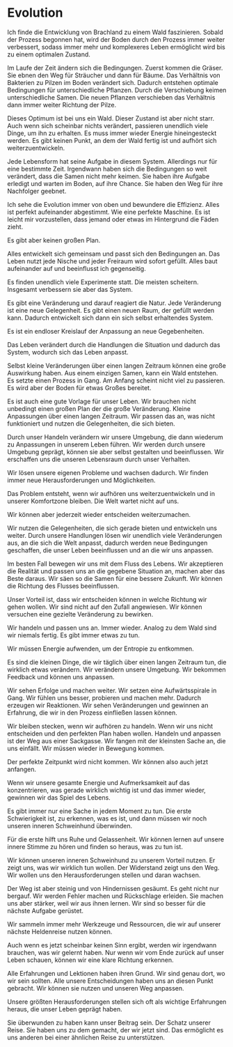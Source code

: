 # Evolution

Ich finde die Entwicklung von Brachland zu einem Wald faszinieren. Sobald der Prozess begonnen hat, wird der Boden durch den Prozess immer weiter verbessert, sodass immer mehr und komplexeres Leben ermöglicht wird bis zu einem optimalen Zustand.

Im Laufe der Zeit ändern sich die Bedingungen. Zuerst kommen die Gräser. Sie ebnen den Weg für Sträucher und dann für Bäume. Das Verhältnis von Bakterien zu Pilzen im Boden verändert sich. Dadurch entstehen optimale Bedingungen für unterschiedliche Pflanzen. Durch die Verschiebung keimen unterschiedliche Samen. Die neuen Pflanzen verschieben das Verhältnis dann immer weiter Richtung der Pilze.

Dieses Optimum ist bei uns ein Wald. Dieser Zustand ist aber nicht starr. Auch wenn sich scheinbar nichts verändert, passieren unendlich viele Dinge, um ihn zu erhalten. Es muss immer wieder Energie hineingesteckt werden. Es gibt keinen Punkt, an dem der Wald fertig ist und aufhört sich weiterzuentwickeln.

Jede Lebensform hat seine Aufgabe in diesem System. Allerdings nur für eine bestimmte Zeit. Irgendwann haben sich die Bedingungen so weit verändert, dass die Samen nicht mehr keimen. Sie haben ihre Aufgabe erledigt und warten im Boden, auf ihre Chance. Sie haben den Weg für ihre Nachfolger geebnet. 

Ich sehe die Evolution immer von oben und bewundere die Effizienz. Alles ist perfekt aufeinander abgestimmt. Wie eine perfekte Maschine. Es ist leicht mir vorzustellen, dass jemand oder etwas im Hintergrund die Fäden zieht.

Es gibt aber keinen großen Plan. 

Alles entwickelt sich gemeinsam und passt sich den Bedingungen an. Das Leben nutzt jede Nische und jeder Freiraum wird sofort gefüllt. Alles baut aufeinander auf und beeinflusst ich gegenseitig.

Es finden unendlich viele Experimente statt. Die meisten scheitern. Insgesamt verbessern sie aber das System.

Es gibt eine Veränderung und darauf reagiert die Natur. Jede Veränderung ist eine neue Gelegenheit. Es gibt einen neuen Raum, der gefüllt werden kann. Dadurch entwickelt sich dann ein sich selbst erhaltendes System.

Es ist ein endloser Kreislauf der Anpassung an neue Gegebenheiten.

Das Leben verändert durch die Handlungen die Situation und dadurch das System, wodurch sich das Leben anpasst.

Selbst kleine Veränderungen über einen langen Zeitraum können eine große Auswirkung haben. Aus einem einzigen Samen, kann ein Wald entstehen. Es setzte einen Prozess in Gang. Am Anfang scheint nicht viel zu passieren. Es wird aber der Boden für etwas Großes bereitet.

Es ist auch eine gute Vorlage für unser Leben. Wir brauchen nicht unbedingt einen großen Plan der die große Veränderung. Kleine Anpassungen über einen langen Zeitraum. Wir passen das an, was nicht funktioniert und nutzen die Gelegenheiten, die sich bieten.

Durch unser Handeln verändern wir unsere Umgebung, die dann wiederum zu Anpassungen in unserem Leben führen. Wir werden durch unsere Umgebung geprägt, können sie aber selbst gestalten und beeinflussen. Wir erschaffen uns die unseren Lebensraum durch unser Verhalten.

Wir lösen unsere eigenen Probleme und wachsen dadurch. Wir finden immer neue Herausforderungen und Möglichkeiten.

Das Problem entsteht, wenn wir aufhören uns weiterzuentwickeln und in unserer Komfortzone bleiben. Die Welt wartet nicht auf uns. 

Wir können aber jederzeit wieder entscheiden weiterzumachen.

Wir nutzen die Gelegenheiten, die sich gerade bieten und entwickeln uns weiter. Durch unsere Handlungen lösen wir unendlich viele Veränderungen aus, an die sich die Welt anpasst, dadurch werden neue Bedingungen geschaffen, die unser Leben beeinflussen und an die wir uns anpassen.

Im besten Fall bewegen wir uns mit dem Fluss des Lebens. Wir akzeptieren die Realität und passen uns an die gegebene Situation an, machen aber das Beste daraus. Wir säen so die Samen für eine bessere Zukunft. Wir können die Richtung des Flusses beeinflussen.

Unser Vorteil ist, dass wir entscheiden können in welche Richtung wir gehen wollen. Wir sind nicht auf den Zufall angewiesen. Wir können versuchen eine gezielte Veränderung zu bewirken.

Wir handeln und passen uns an. Immer wieder. Analog zu dem Wald sind wir niemals fertig. Es gibt immer etwas zu tun.

Wir müssen Energie aufwenden, um der Entropie zu entkommen. 

Es sind die kleinen Dinge, die wir täglich über einen langen Zeitraum tun, die wirklich etwas verändern. Wir verändern unsere Umgebung. Wir bekommen Feedback und können uns anpassen. 

Wir sehen Erfolge und machen weiter. Wir setzen eine Aufwärtsspirale in Gang. Wir fühlen uns besser, probieren und machen mehr. Dadurch erzeugen wir Reaktionen. Wir sehen Veränderungen und gewinnen an Erfahrung, die wir in den Prozess einfließen lassen können.

Wir bleiben stecken, wenn wir aufhören zu handeln. Wenn wir uns nicht entscheiden und den perfekten Plan haben wollen. Handeln und anpassen ist der Weg aus einer Sackgasse. Wir fangen mit der kleinsten Sache an, die uns einfällt. Wir müssen wieder in Bewegung kommen. 

Der perfekte Zeitpunkt wird nicht kommen. Wir können also auch jetzt anfangen.

Wenn wir unsere gesamte Energie und Aufmerksamkeit auf das konzentrieren, was gerade wirklich wichtig ist und das immer wieder, gewinnen wir das Spiel des Lebens.

Es gibt immer nur eine Sache in jedem Moment zu tun. Die erste Schwierigkeit ist, zu erkennen, was es ist, und dann müssen wir noch unseren inneren Schweinhund überwinden.

Für die erste hilft uns Ruhe und Gelassenheit. Wir können lernen auf unsere innere Stimme zu hören und finden so heraus, was zu tun ist.

Wir können unseren inneren Schweinhund zu unserem Vorteil nutzen. Er zeigt uns, was wir wirklich tun wollen. Der Widerstand zeigt uns den Weg. Wir wollen uns den Herausforderungen stellen und daran wachsen.

Der Weg ist aber steinig und von Hindernissen gesäumt. Es geht nicht nur bergauf. Wir werden Fehler machen und Rückschlage erleiden. Sie machen uns aber stärker, weil wir aus ihnen lernen. Wir sind so besser für die nächste Aufgabe gerüstet.

Wir sammeln immer mehr Werkzeuge und Ressourcen, die wir auf unserer nächste Heldenreise nutzen können. 

Auch wenn es jetzt scheinbar keinen Sinn ergibt, werden wir irgendwann brauchen, was wir gelernt haben. Nur wenn wir vom Ende zurück auf unser Leben schauen, können wir eine klare Richtung erkennen.

Alle Erfahrungen und Lektionen haben ihren Grund. Wir sind genau dort, wo wir sein sollten. Alle unsere Entscheidungen haben uns an diesen Punkt gebracht. Wir können sie nutzen und unseren Weg anpassen.

Unsere größten Herausforderungen stellen sich oft als wichtige Erfahrungen heraus, die unser Leben geprägt haben.

Sie überwunden zu haben kann unser Beitrag sein. Der Schatz unserer Reise. Sie haben uns zu dem gemacht, der wir jetzt sind. Das ermöglicht es uns anderen bei einer ähnlichen Reise zu unterstützen.

